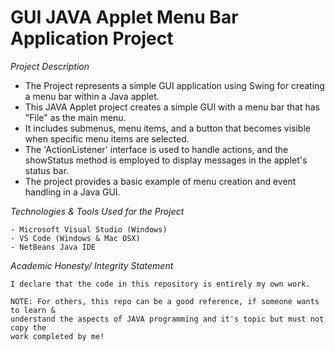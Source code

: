 # GUI JAVA Applet Menu Bar Application Project

*Project Description*
* The Project represents a simple GUI application using Swing for creating a menu bar within a Java applet.
* This JAVA Applet project creates a simple GUI with a menu bar that has "File" as the main menu.
* It includes submenus, menu items, and a button that becomes visible when specific menu items are selected.
* The 'ActionListener' interface is used to handle actions, and the showStatus method is employed to display messages in the applet's status 
  bar.
* The project provides a basic example of menu creation and event handling in a Java GUI.

*Technologies & Tools Used for the Project*
```
- Microsoft Visual Studio (Windows)
- VS Code (Windows & Mac OSX)
- NetBeans Java IDE
```

*Academic Honesty/ Integrity Statement*
```
I declare that the code in this repository is entirely my own work.

NOTE: For others, this repo can be a good reference, if someone wants to learn &
understand the aspects of JAVA programming and it's topic but must not copy the
work completed by me!
```


